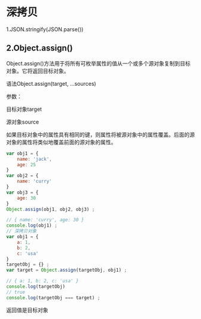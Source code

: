 # 深拷贝

1.JSON.stringify(JSON.parse())

## 2.Object.assign()

Object.assign()方法用于将所有可枚举属性的值从一个或多个源对象复制到目标对象。它将返回目标对象。

语法Object.assign(target, ...sources)

参数：

目标对象target

源对象source

如果目标对象中的属性具有相同的键，则属性将被源对象中的属性覆盖。后面的源对象的属性将类似地覆盖前面的源对象的属性。

```js
var obj1 = {
    name: 'jack',
    age: 25
}
var obj2 = {
    name: 'curry'
}
var obj3 = {
    age: 30
}
Object.assign(obj1, obj2, obj3) ;

// { name: 'curry', age: 30 }
console.log(obj1) ;
// 深拷贝对象
var obj1 = {
    a: 1,
    b: 2,
    c: 'usa'
}
targetObj = {} ;
var target = Object.assign(targetObj, obj1) ;

// { a: 1, b: 2, c: 'usa' }
console.log(targetObj)
// true
console.log(targetObj === target) ;
```

返回值是目标对象